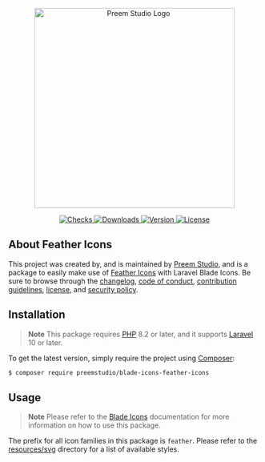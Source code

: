 <p align="center">
    <a href="https://preem.studio" target="_blank">
        <img src="https://raw.githubusercontent.com/PreemStudio/assets/main/logo-text.svg" width="400" alt="Preem Studio Logo" />
    </a>
</p>

<p align="center">
    <a href="https://github.com/PreemStudio/blade-icons-feather-icons/actions">
        <img src="https://badge.sh/github/check-runs/PreemStudio/blade-icons-feather-icons" alt="Checks" />
    </a>
    <a href="https://packagist.org/packages/preemstudio/blade-icons-feather-icons">
        <img src="https://badge.sh/packagist/downloads/PreemStudio/blade-icons-feather-icons" alt="Downloads" />
    </a>
    <a href="https://packagist.org/packages/preemstudio/blade-icons-feather-icons">
        <img src="https://badge.sh/packagist/version/PreemStudio/blade-icons-feather-icons" alt="Version" />
    </a>
    <a href="https://packagist.org/packages/preemstudio/blade-icons-feather-icons">
        <img src="https://badge.sh/packagist/license/PreemStudio/blade-icons-feather-icons" alt="License" />
    </a>
</p>

## About Feather Icons

This project was created by, and is maintained by [Preem Studio](https://github.com/PreemStudio), and is a package to easily make use of [Feather Icons](https://github.com/feathericons/feather) with Laravel Blade Icons. Be sure to browse through the [changelog](CHANGELOG.md), [code of conduct](.github/CODE_OF_CONDUCT.md), [contribution guidelines](.github/CONTRIBUTING.md), [license](LICENSE), and [security policy](.github/SECURITY.md).

## Installation

> **Note**
> This package requires [PHP](https://www.php.net/) 8.2 or later, and it supports [Laravel](https://laravel.com/) 10 or later.

To get the latest version, simply require the project using [Composer](https://getcomposer.org/):

```bash
$ composer require preemstudio/blade-icons-feather-icons
```

## Usage

> **Note**
> Please refer to the [Blade Icons](https://github.com/PreemStudio/blade-icons) documentation for more information on how to use this package.

The prefix for all icon families in this package is `feather`. Please refer to the [resources/svg](/resources/svg) directory for a list of available styles.
